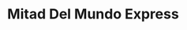 ---
title: "Mitad Del Mundo Express"
url: /east-hampton-north/mitad-del-mundo-express/
shop: supermarket
---